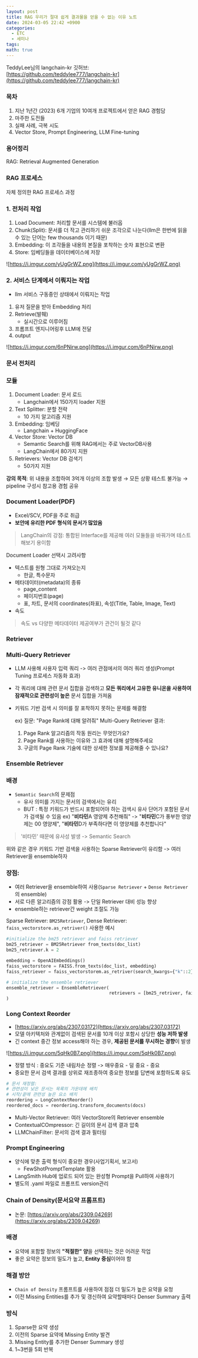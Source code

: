 ```yaml
---
layout: post
title: RAG 우리가 절대 쉽게 결과물을 얻을 수 없는 이유 노트
date: 2024-03-05 22:42 +0900
categories:
  - ETC
  - 세미나
tags: 
math: true
---
```


TeddyLee님의 langchain-kr 깃허브: [https://github.com/teddylee777/langchain-kr](https://github.com/teddylee777/langchain-kr)

### 목차

1. 지난 1년간 (2023) 6개 기업의 10여개 프로젝트에서 얻은 RAG 경험담
2. 마주한 도전들
3. 실패 사례, 극복 시도
4. Vector Store, Prompt Engineering, LLM Fine-tuning

### 용어정리

RAG: Retrieval Augmented Generation

### RAG 프로세스

자체 정의한 RAG 프로세스 과정

### 1. 전처리 작업

1. Load Document: 처리할 문서를 시스템에 불러옵
2. Chunk(Split): 문서를 더 작고 관리하기 쉬운 조각으로 나눈다(llm은 한번에 읽을 수 있는 단어는 few thousands 이기 때문)
3. Embedding: 이 조각들을 내용의 본질을 포착하는 숫자 표현으로 변환
4. Store: 임베딩들을 데이터베이스에 저장

![https://i.imgur.com/yUgGrWZ.png](https://i.imgur.com/yUgGrWZ.png)

### 2. 서비스 단계에서 이뤄지는 작업

- llm 서비스 구동중인 상태에서 이뤄지는 작업

1. 유저 질문을 받아 Embedding 처리
2. Retrieve(발췌)
    - 실시간으로 이루어짐
3. 프롬프트 엔지니어링후 LLM에 전달
4. output

![https://i.imgur.com/6nPNirw.png](https://i.imgur.com/6nPNirw.png)

### 문서 전처리

### 모듈

1. Document Loader: 문서 로드
    - Langchain에서 150가지 loader 지원
2. Text Splitter: 분할 전략
    - 10 가지 알고리즘 지원
3. Embedding: 임베딩
    - Langchain + HuggingFace
4. Vector Store: Vector DB
    - Semantic Search를 위해 RAG에서는 주로 VectorDB사용
    - LangChain에서 80가지 지원
5. Retrievers: Vector DB 검색기
    - 50가지 지원

**강의 목적**: 위 내용을 조합하여 3억개 이상의 조합 발생 → 모든 상황 테스트 불가능 → pipeline 구성시 참고용 경험 공유

### Document Loader(PDF)

- Excel/SCV, PDF을 주로 취급
- **보안에 유리한 PDF 형식의 문서가 많았음**

> LangChain의 강점: 통합된 Interface를 제공해 여러 모듈들을 바꿔가며 테스트해보기 용이함

Document Loader 선택시 고려사항

- 텍스트를 원형 그대로 가져오는지
    - 한글, 특수문자
- 메타데이터(metadata)의 종류
    - page_content
    - 페이지번호(page)
    - 표, 차트, 문서의 coordinates(좌표), 속성(Title, Table, Image, Text)
- 속도

> 속도 vs 다양한 메타데이터 제공여부가 관건이 될것 같다

### Retriever

### Multi-Query Retriever

- LLM 사용해 사용자 입력 쿼리 -> 여러 관점에서의 여러 쿼리 생성(Prompt Tuning 프로세스 자동화 효과)
    
- 각 쿼리에 대해 관련 문서 집합을 검색하고 **모든 쿼리에서 고유한 유니온을 사용하여 잠재적으로 관련성이 높은** 문서 집합을 가져옴
    
- 키워드 기반 검색 시 의미를 잘 포착하지 못하는 문제를 해결함
    
    ex) 질문: "Page Rank에 대해 알려줘" Multi-Query Retriever 결과:
    
    1. Page Rank 알고리즘의 작동 원리는 무엇인가요?
    2. Page Rank를 사용하는 이유와 그 효과에 대해 설명해주세요
    3. 구글의 Page Rank 기술에 대한 상세한 정보를 제공해줄 수 있나요?

### Ensemble Retriever

### 배경

- `Semantic Search`의 문제점
    - 유사 의미를 가지는 문서의 검색에서는 유리
    - BUT : 특정 키워드가 반드시 포함되어야 하는 검색시 유사 단어가 포함된 문서가 검색될 수 있음 ex) "**비타민**A 영양제 추천해줘" -> "**비타민**C가 풍부한 영양제는 00 영양제", "**비타민**D가 부족하다면 이 영양제를 추천합니다"

> '비타민' 때문에 유사성 발생 -> Semantic Search

위와 같은 경우 키워드 기반 검색을 사용하는 Sparse Retriever이 유리함 -> 여러 Retriever을 ensemble하자

### 장점:

- 여러 Retriever을 ensemble하여 사용(`Sparse Retriever` + `Dense Retriever`의 ensemble)
- 서로 다른 알고리즘의 강점 활용 -> 단일 Retriever 대비 성능 향상
- ensemble하는 retriever간 weight 조절도 가능

Sparse Retriever: `BM25Retriever`, Dense Retriever: `faiss_vectorstore.as_retriver()` 사용한 예시

```python
#initialize the bm25 retriever and faiss retriever
bm25_retriever = BM25Retriever from_texts(doc_list)
bm25_retriever.k = 2

embedding = OpenAIEmbeddings()
faiss_vectorstore = FAISS.from_texts(doc_list, embedding)
faiss_retriever = faiss_vectorstorem.as_retriver(search_kwargs={"k"::2})

# initialize the ensemble retriever
ensemble_retriever = EnsembleRetriever(
									   retrievers = [bm25_retriver, faiss_retriever], weights=[0.5, 0.5]
)

```

### Long Context Reorder

- [https://arxiv.org/abs/2307.03172](https://arxiv.org/abs/2307.03172)
- 모델 아키텍처와 관계없이 검색된 문서를 10개 이상 포함시 상당한 **성능 저하 발생**
- 긴 context 중간 정보 access해야 하는 경우, **제공된 문서를 무시하는 경향**이 발생

![https://i.imgur.com/5qHk0B7.png](https://i.imgur.com/5qHk0B7.png)

- 정렬 방식 : 중요도 기준 내림차순 정렬 -> 매우중요 - 덜 중요 - 중요
- 중요한 문서 검색 결과를 상위로 재조종하여 중요한 정보를 답변에 포함하도록 유도

```python
# 문서 재정렬:
# 관련성이 낮은 문서는 목록의 가운데에 배치
# 시작/끝에 관련성 높은 요소 배치
reordering = LongContextReorder()
reordered_docs = reordering.transform_documents(docs)

```

- Multi-Vector Retriever: 여러 VectorStore의 Retriever ensemble
- ContextualCOmpressor: 긴 길이의 문서 검색 결과 압축
- LLMChainFilter: 문서의 검색 결과 필터링

### Prompt Engineering

- 양식에 맞춘 출력 형식이 중요한 경우(사업기획서, 보고서)
    - FewShotPromptTemplate 활용
- LangSmith Hub에 업로드 되어 있는 완성형 Prompt을 Pull하여 사용하기
- 별도의 .yaml 파일로 프롬프트 version관리

### Chain of Density(문서요약 프롬프트)

- 논문: [https://arxiv.org/abs/2309.04269](https://arxiv.org/abs/2309.04269)

### 배경

- 요약에 포함할 정보의 **"적절한" 양**을 선택하는 것은 어려운 작업
- 좋은 요약은 정보의 밀도가 높고, **Entity 중심**이어야 함

### 해결 방안

- `Chain of Density` 프롬프트를 사용하여 점점 더 밀도가 높은 요약을 요청
- 이전 Missing Entities를 추가 및 갱신하여 요약할때마다 Denser Summary 출력

### 방식

1. Sparse한 요약 생성
2. 이전의 Sparse 요약에 Missing Entity 발견
3. Missing Entity를 추가한 Denser Summary 생성
4. 1~3번을 5회 반복